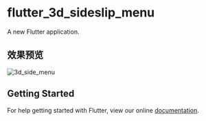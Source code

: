 # flutter_3d_sideslip_menu

A new Flutter application.

## 效果预览

![3d_side_menu](/image/3d_side_menu.gif)

## Getting Started

For help getting started with Flutter, view our online
[documentation](https://flutter.io/).
